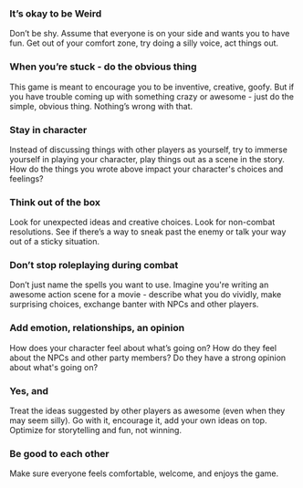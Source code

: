 ### It’s okay to be Weird
Don’t be shy. Assume that everyone is on your side and wants you to have fun. Get out of your comfort zone, try doing a silly voice, act things out.

### When you’re stuck - do the obvious thing
This game is meant to encourage you to be inventive, creative, goofy. But if you have trouble coming up with something crazy or awesome - just do the simple, obvious thing. Nothing’s wrong with that.

### Stay in character
Instead of discussing things with other players as yourself, try to immerse yourself in playing your character, play things out as a scene in the story. How do the things you wrote above impact your character's choices and feelings?

### Think out of the box
Look for unexpected ideas and creative choices. Look for non-combat resolutions. See if there’s a way to sneak past the enemy or talk your way out of a sticky situation.

<div class="column-break"></div>

### Don’t stop roleplaying during combat
Don’t just name the spells you want to use.  Imagine you're writing an awesome action scene for a movie - describe what you do vividly, make surprising choices, exchange banter with NPCs and other players.

### Add emotion, relationships, an opinion
How does your character feel about what’s going on? How do they feel about the NPCs and other party members? Do they have a strong opinion about what's going on?

### Yes, and
Treat the ideas suggested by other players as awesome (even when they may seem silly). Go with it, encourage it, add your own ideas on top. Optimize for storytelling and fun, not winning.

### Be good to each other
Make sure everyone feels comfortable, welcome, and enjoys the game.
